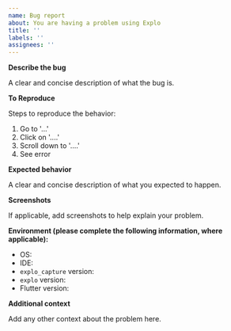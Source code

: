 ```yaml
---
name: Bug report
about: You are having a problem using Explo
title: ''
labels: ''
assignees: ''
---
```


**Describe the bug**

A clear and concise description of what the bug is.

**To Reproduce**

Steps to reproduce the behavior:

1. Go to '...'
2. Click on '....'
3. Scroll down to '....'
4. See error

**Expected behavior**

A clear and concise description of what you expected to happen.

**Screenshots**

If applicable, add screenshots to help explain your problem.

**Environment (please complete the following information, where applicable):**

- OS:
- IDE:
- `explo_capture` version:
- `explo` version:
- Flutter version:

**Additional context**

Add any other context about the problem here.
